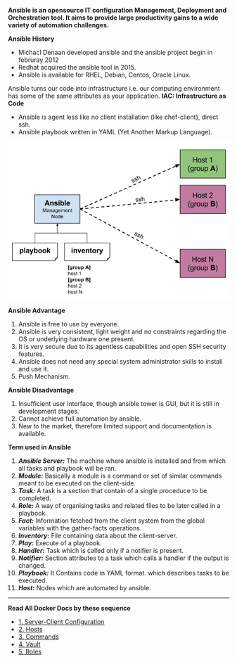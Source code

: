**Ansible is an opensource IT configuration Management, Deployment and Orchestration tool. It aims to provide large productivity gains to a wide variety of automation challenges.**

**Ansible History**
- Michacl Denaan developed ansible and the ansible project begin in februray 2012
- Redhat acquired the ansible tool in 2015.
- Ansible is available for RHEL, Debian, Centos, Oracle Linux.

Ansible turns our code into infrastructure i.e. our computing environment has some of the same attributes as your application.
**IAC: Infrastructure as Code**

- Ansible is agent less like no client installation (like chef-client), direct ssh.
- Ansible playbook written in YAML (Yet Another Markup Language).

![Alt-text](https://github.com/herrry107/ansible/blob/main/images/ansible-architecture.png)

**Ansible Advantage**
1) Ansible is free to use by everyone.
2) Ansible is very consistent, light weight and no constraints regarding the OS or underlying hardware one present.
3) It is very secure due to its agentless capabilities and open SSH security features.
4) Ansible does not need any special system administrator skills to install and use it.
5) Push Mechanism.

**Ansible Disadvantage**
1) Insufficient user interface, though ansible tower is GUI, but it is still in development stages.
2) Cannot achieve full automation by ansible.
3) New to the market, therefore limited support and documentation is available.

**Term used in Ansible**
1) ***Ansible Server:*** The machine where ansible is installed and from which all tasks and playbook will be ran.
2) ***Module:*** Basically a module is a command or set of similar commands meant to be executed on the client-side.
3) ***Task:*** A task is a section that contain of a single proceduce to be completed.
4) ***Role:*** A way of organising tasks and related files to be later called in a playbook.
5) ***Fact:*** Information fetched from the client system from the global variables with the gather-facts operations.
6) ***Inventory:*** File containing data about the client-server.
7) ***Play:*** Execute of a playbook.
8) ***Handler:*** Task which is called only if a notifier is present.
9) ***Notifier:*** Section attributes to a task which calls a handler if the output is changed.
10) ***Playbook:*** It Contains code in YAML format. which describes tasks to be executed.
11) ***Host:*** Nodes which are automated by ansible.

-------------------------------------------------------------------------------------------------------

**Read All Docker Docs by these sequence**

- [1. Server-Client Configuration](https://github.com/herrry107/ansible/tree/main/Server-Client-Configuration)
- [2. Hosts](https://github.com/herrry107/ansible/tree/main/hosts)
- [3. Commands](https://github.com/herrry107/ansible/tree/main/Commands)
- [4. Vault](https://github.com/herrry107/ansible/tree/main/Vault)
- [5. Roles](https://github.com/herrry107/ansible/tree/main/Roles)
